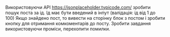 
Використовуючи API https://jsonplaceholder.typicode.com/ зробити пошук поста за ід.
Ід має бути введений в інпут (валідація: ід від 1 до 100) Якщо знайдено пост, то вивести на сторінку блок з постом і зробити кнопку для отримання комкоментарів до посту.
Зробити завдання використовуючи проміси, перехопити помилки.